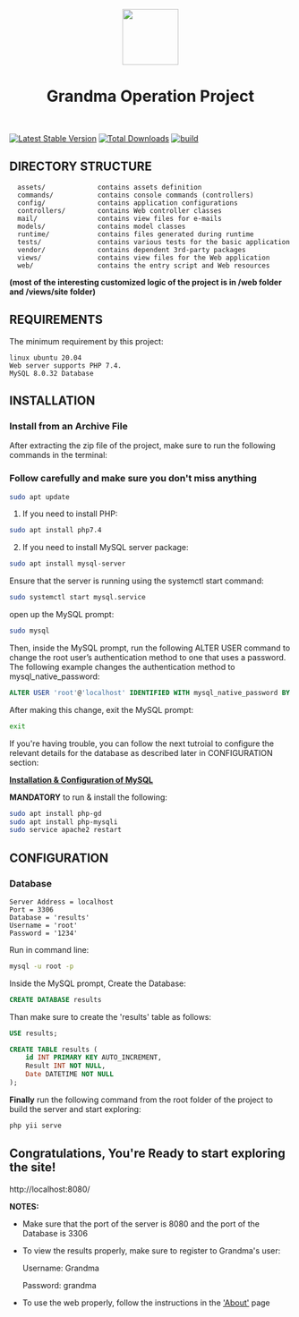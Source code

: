 <p align="center">
    <a href="https://github.com/yiisoft" target="_blank">
        <img src="https://avatars0.githubusercontent.com/u/993323" height="100px">
    </a>
    <h1 align="center">Grandma Operation Project</h1>
    <br>
</p>

[![Latest Stable Version](https://img.shields.io/packagist/v/yiisoft/yii2-app-basic.svg)](https://packagist.org/packages/yiisoft/yii2-app-basic)
[![Total Downloads](https://img.shields.io/packagist/dt/yiisoft/yii2-app-basic.svg)](https://packagist.org/packages/yiisoft/yii2-app-basic)
[![build](https://github.com/yiisoft/yii2-app-basic/workflows/build/badge.svg)](https://github.com/yiisoft/yii2-app-basic/actions?query=workflow%3Abuild)

DIRECTORY STRUCTURE
-------------------

      assets/             contains assets definition
      commands/           contains console commands (controllers)
      config/             contains application configurations
      controllers/        contains Web controller classes
      mail/               contains view files for e-mails
      models/             contains model classes
      runtime/            contains files generated during runtime
      tests/              contains various tests for the basic application
      vendor/             contains dependent 3rd-party packages
      views/              contains view files for the Web application
      web/                contains the entry script and Web resources


**(most of the interesting customized logic of the project is in /web folder and /views/site folder)**

REQUIREMENTS
------------

The minimum requirement by this project:
```
linux ubuntu 20.04
Web server supports PHP 7.4.
MySQL 8.0.32 Database
```

INSTALLATION
------------

### Install from an Archive File

After extracting the zip file of the project, make sure to run the following commands in the terminal:


### **Follow carefully and make sure you don't miss anything**
```bash
sudo apt update
```
1. If you need to install PHP:
```bash
sudo apt install php7.4
``` 
2. If you need to install MySQL server package:
```bash
sudo apt install mysql-server
```


Ensure that the server is running using the systemctl start command:
```bash
sudo systemctl start mysql.service
```
open up the MySQL prompt:
```bash
sudo mysql
```
Then, inside the MySQL prompt, run the following ALTER USER command to change the root user’s authentication method to one that uses a password. The following example changes the authentication method to mysql_native_password:
```SQL
ALTER USER 'root'@'localhost' IDENTIFIED WITH mysql_native_password BY '1234';
```
After making this change, exit the MySQL prompt:
```bash
exit
```
If you're having trouble, you can follow the next tutroial to configure the relevant details for the database as described later in CONFIGURATION section:

[**Installation & Configuration of MySQL**](https://www.digitalocean.com/community/tutorials/how-to-install-mysql-on-ubuntu-20-04)


**MANDATORY** to run & install the following: 
```bash
sudo apt install php-gd
sudo apt install php-mysqli
sudo service apache2 restart
```

CONFIGURATION
-------------

### Database
```
Server Address = localhost
Port = 3306
Database = 'results'
Username = 'root'
Password = '1234'
```

Run in command line:

```bash
mysql -u root -p
```

Inside the MySQL prompt, Create the Database:
```SQL
CREATE DATABASE results
```

Than make sure to create the 'results' table as follows:
```SQL
USE results;

CREATE TABLE results (
    id INT PRIMARY KEY AUTO_INCREMENT,
    Result INT NOT NULL,
    Date DATETIME NOT NULL
);
```

**Finally** run the following command from the root folder of the project to build the server and start exploring:
```bash
php yii serve
```

Congratulations, You're Ready to start exploring the site!
-------------
http://localhost:8080/

**NOTES:**
- Make sure that the port of the server is 8080 and the port of the Database is 3306
- To view the results properly, make sure to register to Grandma's user: 

    Username: Grandma
    
    Password: grandma

- To use the web properly, follow the instructions in the ['About'](http://localhost:8080/index.php?r=site%2Fabout) page
